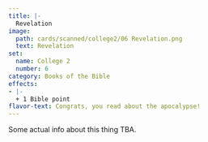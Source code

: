 ```yaml
---
title: |-
  Revelation
image: 
  path: cards/scanned/college2/06 Revelation.png
  text: Revelation
set:
  name: College 2
  number: 6
category: Books of the Bible
effects: 
- |-
  + 1 Bible point
flavor-text: Congrats, you read about the apocalypse!
---
```

Some actual info about this thing TBA.
